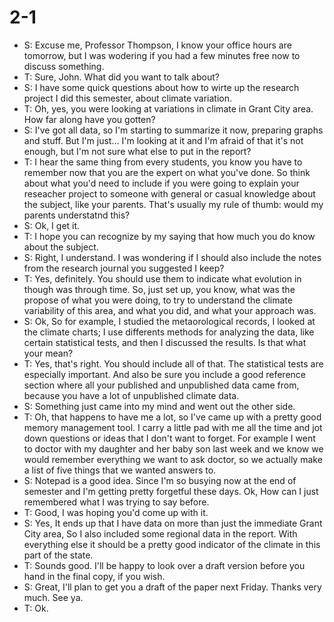 # 2-1
+ S: Excuse me, Professor Thompson, I know your office hours are tomorrow, but I was wodering if you had a few minutes free now to discuss something.
+ T: Sure, John. What did you want to talk about?
+ S: I have some quick questions about how to wirte up the research project I did this semester, about climate variation.
+ T: Oh, yes, you were looking at variations in climate in Grant City area. How far along have you gotten?
+ S: I've got all data, so I'm starting to summarize it now, preparing graphs and stuff. But I'm just... I'm looking at it and I'm afraid of that it's not enough, but I'm not sure what else to put in the report?
+ T: I hear the same thing from every students, you know you have to remember now that you are the expert on what you've done. So think about what you'd need to include if you were going to explain your reseacher project to someone with general or casual knowledge about the subject, like your parents. That's usually my rule of thumb: would my parents understatnd this?
+ S: Ok, I get it.
+ T: I hope you can recognize by my saying that how much you do know about the subject.
+ S: Right, I understand. I was wondering if I should also include the notes from the research journal you suggested I keep?
+ T: Yes, definitely. You should use them to indicate what evolution in though was through time. So, just set up, you know, what was the propose of what you were doing, to try to understand the climate variability of this area, and what you did, and what your approach was.
+ S: Ok, So for example, I studied the metaorological records, I looked at the climate charts; I use differents methods for analyzing the data, like certain statistical tests, and then I discussed the results. Is that what your mean? 
+ T: Yes, that's right. You should include all of that. The statistical tests are especially important. And also be sure you include a good reference section where all your published and unpublished data came from, because you have a lot of unpublished climate data.
+ S: Something just came into my mind and went out the other side.
+ T: Oh, that happens to have me a lot, so I've came up with a pretty good memory management tool. I carry a little pad with me all the time and jot down questions or ideas that I don't want to forget. For example I went to doctor with my daughter and her baby son last week and we know we would remember everything we want to ask doctor, so we actually make a list of five things that we wanted answers to.
+ S: Notepad is a good idea. Since I'm so busying now at the end of semester and I'm getting pretty forgetful these days. Ok, How can I just remembered what I was trying to say before.
+ T: Good, I was hoping you'd come up with it.
+ S: Yes, It ends up that I have data on more than just the immediate Grant City area, So I also included some regional data in the report. With everything else it should be a pretty good indicator of the climate in this part of the state.
+ T: Sounds good. I'll be happy to look over a draft version before you hand in the final copy, if you wish.
+ S: Great, I'll plan to get you a draft of the paper next Friday. Thanks very much. See ya.
+ T: Ok.